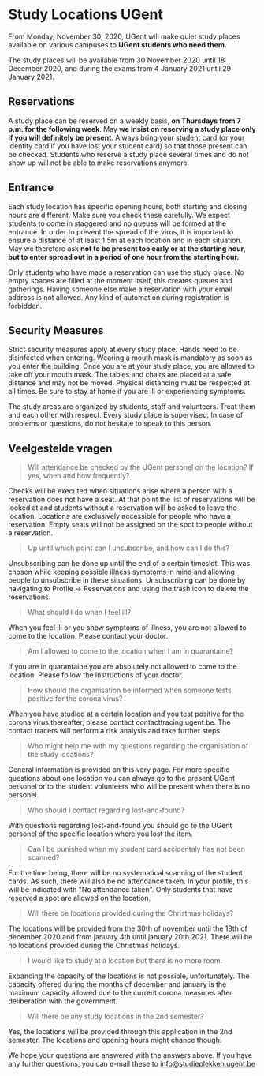 # Study Locations UGent

From Monday, November 30, 2020, UGent will make quiet study places available on various campuses to **UGent students who need them.**

The study places will be available from 30 November 2020 until 18 December 2020, and during the exams from 4 January 2021 until 29 January 2021.

## Reservations

A study place can be reserved on a weekly basis, **on Thursdays from 7 p.m. for the following week**. May **we insist on reserving a study place only if you will definitely be present**. Always bring your student card (or your identity card if you have lost your student card) so that those present can be checked. Students who reserve a study place several times and do not show up will not be able to make reservations anymore.

## Entrance

Each study location has specific opening hours, both starting and closing hours are different. Make sure you check these carefully. We expect students to come in staggered and no queues will be formed at the entrance. In order to prevent the spread of the virus, it is important to ensure a distance of at least 1.5m at each location and in each situation. May we therefore ask **not to be present too early or at the starting hour, but to enter spread out in a period of one hour from the starting hour.**

Only students who have made a reservation can use the study place. No empty spaces are filled at the moment itself, this creates queues and gatherings.
Having someone else make a reservation with your email address is not allowed. Any kind of automation during registration is forbidden.

## Security Measures

Strict security measures apply at every study place. Hands need to be disinfected when entering. Wearing a mouth mask is mandatory as soon as you enter the building. Once you are at your study place, you are allowed to take off your mouth mask. The tables and chairs are placed at a safe distance and may not be moved. Physical distancing must be respected at all times. Be sure to stay at home if you are ill or experiencing symptoms.

The study areas are organized by students, staff and volunteers. Treat them and each other with respect. Every study place is supervised. In case of problems or questions, do not hesitate to speak to this person.

##  Veelgestelde vragen<a class="anchor" id="FAQ"></a>

> Will attendance be checked by the UGent personel on the location? If yes, when and how frequently?

Checks will be executed when situations arise where a person with a reservation does not have a seat. At that point the list of reservations will be looked at and students without a reservation will be asked to leave the location. Locations are exclusively accessible for people who have a reservation. Empty seats will not be assigned on the spot to people without a reservation.

> Up until which point can I unsubscribe, and how can I do this?

Unsubscribing can be done up until the end of a certain timeslot. This was chosen while keeping possible illness symptoms in mind and allowing people to unsubscribe in these situations. Unsubscribing can be done by navigating to Profile -> Reservations and using the trash icon to delete the reservations.

> What should I do when I feel ill?

When you feel ill or you show symptoms of illness, you are not allowed to come to the location. Please contact your doctor.

> Am I allowed to come to the location when I am in quarantaine?

If you are in quarantaine you are absolutely not allowed to come to the location. Please follow the instructions of your doctor.

> How should the organisation be informed when someone tests positive for the corona virus?

When you have studied at a certain location and you test positive for the corona virus thereafter, please contact contacttracing.ugent.be. The contact tracers will perform a risk analysis and take further steps.

> Who might help me with my questions regarding the organisation of the study locations?

General information is provided on this very page. For more specific questions about one location you can always go to the present UGent personel or to the student volunteers who will be present when there is no personel.

> Who should I contact regarding lost-and-found?

With questions regarding lost-and-found you should go to the UGent personel of the specific location where you lost the item.

> Can I be punished when my student card accidentaly has not been scanned?

For the time being, there will be no systematical scanning of the student cards. As such, there will also be no attendance taken. In your profile, this will be indicated with "No attendance taken". Only students that have reserved a spot are allowed on the location.

> Will there be locations provided during the Christmas holidays?

The locations will be provided from the 30th of november until the 18th of december 2020 and from january 4th until january 20th 2021. There will be no locations provided during the Christmas holidays.

> I would like to study at a location but there is no more room.

Expanding the capacity of the locations is not possible, unfortunately. The capacity offered during the months of december and january is the maximum capacity allowed due to the current corona measures after deliberation with the government.

> Will there be any study locations in the 2nd semester?

Yes, the locations will be provided through this application in the 2nd semester. The locations and opening hours might chance though.


We hope your questions are answered with the answers above. If you have any further questions, you can e-mail these to info@studieplekken.ugent.be

